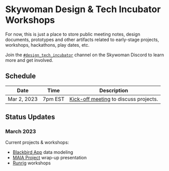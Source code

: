 # Skywoman Design & Tech Incubator Workshops
For now, this is just a place to store public meeting notes, design documents, prototypes and other artifacts related to early-stage projects, workshops, hackathons, play dates, etc.

Join the [`#design_tech_incubator`](https://discord.gg/HvXdzdeaW9) channel on the Skywoman Discord to learn more and get involved.

## Schedule
| Date        | Time    | Description                             |
| ----------- | ------- | --------------------------------------- |
| Mar 2, 2023 | 7pm EST | [Kick-off meeting] to discuss projects. |

[Kick-off meeting]: https://docs.google.com/document/d/1C3SZ4gR8RD8RZjcHvp8YXCF2GlRSH7nDZxLneYSXQSs/edit#

## Status Updates
### March 2023
Current projects & workshops:
- [Blackbird App](https://www.skywoman.community/post/skywoman-stories-blackbird) data modeling
- [MAIA Project](https://github.com/skywoman/multifarm-aggregation-info-arch/) wrap-up presentation
- [Runrig](https://comfy-pithivier-6b2f4b.netlify.app/) workshops
